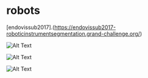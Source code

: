 # robots

[endovissub2017].(https://endovissub2017-roboticinstrumentsegmentation.grand-challenge.org/)

![Alt Text](https://github.com/ternaus/robots/blob/master/images/gifs/dataset4/binary.gif)

![Alt Text](https://github.com/ternaus/robots/blob/master/images/gifs/dataset4/parts.gif)

![Alt Text](https://github.com/ternaus/robots/blob/master/images/gifs/dataset4/type.gif)
